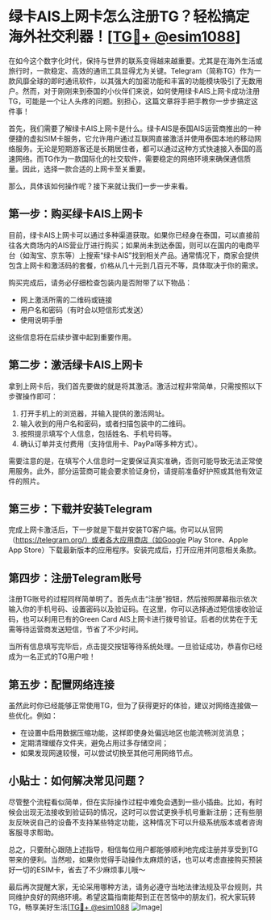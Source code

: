 # 绿卡AIS上网卡怎么注册TG？轻松搞定海外社交利器！[[TG💪+ @esim1088](https://t.me/s/esim1088)]

在如今这个数字化时代，保持与世界的联系变得越来越重要。尤其是在海外生活或旅行时，一款稳定、高效的通讯工具显得尤为关键。Telegram（简称TG）作为一款风靡全球的即时通讯软件，以其强大的加密功能和丰富的功能模块吸引了无数用户。然而，对于刚刚来到泰国的小伙伴们来说，如何使用绿卡AIS上网卡成功注册TG，可能是一个让人头疼的问题。别担心，这篇文章将手把手教你一步步搞定这件事！

首先，我们需要了解绿卡AIS上网卡是什么。绿卡AIS是泰国AIS运营商推出的一种便捷的虚拟SIM卡服务，它允许用户通过互联网直接激活并使用泰国本地的移动网络服务。无论是短期游客还是长期居住者，都可以通过这种方式快速接入泰国的高速网络。而TG作为一款国际化的社交软件，需要稳定的网络环境来确保通信质量。因此，选择一款合适的上网卡至关重要。

那么，具体该如何操作呢？接下来就让我们一步一步来看。

## 第一步：购买绿卡AIS上网卡

目前，绿卡AIS上网卡可以通过多种渠道获取。如果你已经身在泰国，可以直接前往各大商场内的AIS营业厅进行购买；如果尚未到达泰国，则可以在国内的电商平台（如淘宝、京东等）上搜索“绿卡AIS”找到相关产品。通常情况下，商家会提供包含上网卡和激活码的套餐，价格从几十元到几百元不等，具体取决于你的需求。

购买完成后，请务必仔细检查包装内是否附带了以下物品：
- 网上激活所需的二维码或链接
- 用户名和密码（有时会以短信形式发送）
- 使用说明手册

这些信息将在后续步骤中起到重要作用。

## 第二步：激活绿卡AIS上网卡

拿到上网卡后，我们首先要做的就是将其激活。激活过程非常简单，只需按照以下步骤操作即可：

1. 打开手机上的浏览器，并输入提供的激活网址。
2. 输入收到的用户名和密码，或者扫描包装中的二维码。
3. 按照提示填写个人信息，包括姓名、手机号码等。
4. 确认订单并支付费用（支持信用卡、PayPal等多种方式）。

需要注意的是，在填写个人信息时一定要保证真实准确，否则可能导致无法正常使用服务。此外，部分运营商可能会要求验证身份，请提前准备好护照或其他有效证件的照片。

## 第三步：下载并安装Telegram

完成上网卡激活后，下一步就是下载并安装TG客户端。你可以从官网（https://telegram.org/）或者各大应用商店（如Google Play Store、Apple App Store）下载最新版本的应用程序。安装完成后，打开应用并同意相关条款。

## 第四步：注册Telegram账号

注册TG账号的过程同样简单明了。首先点击“注册”按钮，然后按照屏幕指示依次输入你的手机号码、设置密码以及验证码。在这里，你可以选择通过短信接收验证码，也可以利用已有的Green Card AIS上网卡进行拨号验证。后者的优势在于无需等待运营商发送短信，节省了不少时间。

当所有信息填写完毕后，点击提交按钮等待系统处理。一旦验证成功，恭喜你已经成为一名正式的TG用户啦！

## 第五步：配置网络连接

虽然此时你已经能够正常使用TG，但为了获得更好的体验，建议对网络连接做一些优化。例如：
- 在设置中启用数据压缩功能，这样即使身处偏远地区也能流畅浏览消息；
- 定期清理缓存文件夹，避免占用过多存储空间；
- 如果发现网速较慢，可以尝试切换至其他可用网络节点。

## 小贴士：如何解决常见问题？

尽管整个流程看似简单，但在实际操作过程中难免会遇到一些小插曲。比如，有时候会出现无法接收到验证码的情况，这时可以尝试更换手机号重新注册；还有些朋友反映说自己的设备不支持某些特定功能，这种情况下可以升级系统版本或者咨询客服寻求帮助。

总之，只要耐心跟随上述指导，相信每位用户都能够顺利地完成注册并享受到TG带来的便利。当然啦，如果你觉得手动操作太麻烦的话，也可以考虑直接购买预装好一切的ESIM卡，省去了不少麻烦事儿哦～

最后再次提醒大家，无论采用哪种方法，请务必遵守当地法律法规及平台规则，共同维护良好的网络环境。希望这篇指南能帮到正在苦恼中的朋友们，祝大家玩转TG，畅享美好生活[[TG💪+ @esim1088](https://t.me/s/esim1088) ![Image](https://i.postimg.cc/4NQfJmqS/Snipaste-2025-05-13-00-14-12.png)]